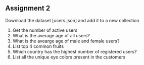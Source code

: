 ## Assignment 2

Download the dataset [users.json] and add it to a new collection

1) Get the number of active users
2) What is the average age of all users?
3) What is the avearge age of male and female users?
4) List top 4 common fruits
5) Which country has the highest number of registered users?
6) List all the unique eye colors present in the customers
